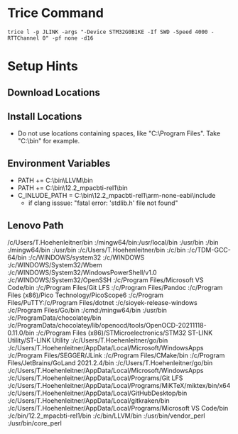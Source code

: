 # Trice Command

```b
trice l -p JLINK -args "-Device STM32G0B1KE -If SWD -Speed 4000 -RTTChannel 0" -pf none -d16
```


# Setup Hints

## Download Locations

## Install Locations

- Do not use locations containing spaces, like "C:\Program Files". Take "C:\bin" for example.

## Environment Variables

- PATH += C:\bin\LLVM\bin
- PATH += C:\bin\12.2_mpacbti-rel1\bin
- C_INLUDE_PATH = C:\bin\12.2_mpacbti-rel1\arm-none-eabi\include
  - if clang isssue: "fatal error: 'stdlib.h' file not found"

## Lenovo Path

/c/Users/T.Hoehenleitner/bin
:/mingw64/bin:/usr/local/bin
:/usr/bin
:/bin
:/mingw64/bin
:/usr/bin
:/c/Users/T.Hoehenleitner/bin
:/c/bin
:/c/TDM-GCC-64/bin
:/c/WINDOWS/system32
:/c/WINDOWS
:/c/WINDOWS/System32/Wbem
:/c/WINDOWS/System32/WindowsPowerShell/v1.0
:/c/WINDOWS/System32/OpenSSH
:/c/Program Files/Microsoft VS Code/bin
:/c/Program Files/Git LFS
:/c/Program Files/Pandoc
:/c/Program Files (x86)/Pico Technology/PicoScope6
:/c/Program Files/PuTTY:/c/Program Files/dotnet
:/c/sioyek-release-windows
:/c/Program Files/Go/bin
:/cmd:/mingw64/bin
:/usr/bin
:/c/ProgramData/chocolatey/bin
:/c/ProgramData/chocolatey/lib/openocd/tools/OpenOCD-20211118-0.11.0/bin
:/c/Program Files (x86)/STMicroelectronics/STM32 ST-LINK Utility/ST-LINK Utility
:/c/Users/T.Hoehenleitner/go/bin
:/c/Users/T.Hoehenleitner/AppData/Local/Microsoft/WindowsApps
:/c/Program Files/SEGGER/JLink
:/c/Program Files/CMake/bin
:/c/Program Files/JetBrains/GoLand 2021.2.4/bin
:/c/Users/T.Hoehenleitner/go/bin
:/c/Users/T.Hoehenleitner/AppData/Local/Microsoft/WindowsApps
:/c/Users/T.Hoehenleitner/AppData/Local/Programs/Git LFS
:/c/Users/T.Hoehenleitner/AppData/Local/Programs/MiKTeX/miktex/bin/x64
:/c/Users/T.Hoehenleitner/AppData/Local/GitHubDesktop/bin
:/c/Users/T.Hoehenleitner/AppData/Local/gitkraken/bin
:/c/Users/T.Hoehenleitner/AppData/Local/Programs/Microsoft VS Code/bin
:/c/bin/12.2_mpacbti-rel1/bin
:/c/bin/LLVM/bin
:/usr/bin/vendor_perl
:/usr/bin/core_perl